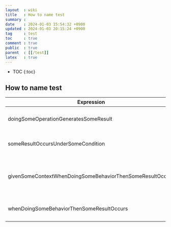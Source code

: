 ```yaml
---
layout  : wiki
title   : How to name test
summary : 
date    : 2024-01-03 15:54:32 +0900
updated : 2024-01-03 20:15:24 +0900
tag     : test
toc     : true
comment : true
public  : true
parent  : [[/test]]
latex   : true
---
```

* TOC
{:toc}

## How to name test

| Expression                            | Description           |
|---------------------------------------|-----------------------|
| doingSomeOperationGeneratesSomeResult | 어떤 동작을 하면 어떤 결과가 나온다. |
| someResultOccursUnderSomeCondition | 어떤 결과는 어떤 조건에서 발생한다. |
| givenSomeContextWhenDoingSomeBehaviorThenSomeResultOccurs | 주어진 조건에서 어떤 일을 하면 어떤 결과가 나온다. |
| whenDoingSomeBehaviorThenSomeResultOccurs | 어떤 일을 하면 어떤 결과가 나온다. |